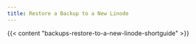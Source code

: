 ```yaml
---
title: Restore a Backup to a New Linode
---
```


{{< content "backups-restore-to-a-new-linode-shortguide" >}}